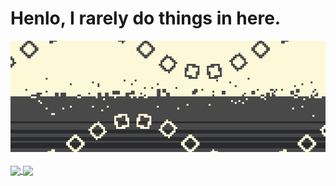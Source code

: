 # Henlo, I rarely do things in here.

<a href="https://github.com/anuraghazra/github-readme-stats">
  <img width=775 src="https://github.com/Zly-u/Zly-u/blob/main/THE_CORRECT_ONE.gif" />
</a>

<br />
<br />

<a href="https://github.com/anuraghazra/github-readme-stats">
  <img height=200 align="center" src="https://github-readme-stats.vercel.app/api/?username=Zly-u&layout=compact&theme=dracula&hide=contribs&show_icons=true&hide_rank=true&hide_title=true" />
</a>
<a href="https://github.com/anuraghazra/convoychat">
  <img height=200 align="center" src="https://github-readme-stats.vercel.app/api/top-langs/?username=Zly-u&layout=compact&theme=dracula&langs_count=8&card_width=320" />
</a>
